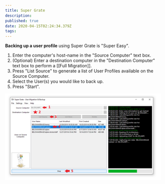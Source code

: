 ```yaml
---
title: Super Grate
description: 
published: true
date: 2020-04-15T02:24:34.379Z
tags: 
---
```


<b>Backing up a user profile</b> using Super Grate is "Super Easy".

1. Enter the computer's host-name in the "Source Computer" text box.
2. (Optional) Enter a destination computer in the "Destination Computer" text box to perform a [[Full Migration]].
3. Press "List Source" to generate a list of User Profiles available on the Source Computer.
4. Select the User(s) you would like to back up.
5. Press "Start".

<img src="https://raw.githubusercontent.com/krisdb2009/documentation/master/supergrate/Annotation%202019-12-29%20110927.png">